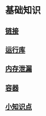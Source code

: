 # 基础知识

## [链接](https://github.com/niu0217/Documents/blob/main/C%2B%2B/base/link/Readme.md)

## [运行库](https://github.com/niu0217/Documents/blob/main/C%2B%2B/base/runtime_library/Readme.md)

## [内存泄漏](https://github.com/niu0217/Documents/blob/main/C%2B%2B/base/memory_leak/Readme.md)

## [容器](https://github.com/niu0217/Documents/blob/main/C%2B%2B/base/container/Readme.md)

## [小知识点](https://github.com/niu0217/Documents/blob/main/C%2B%2B/base/little_knowledge_points/Readme.md)
